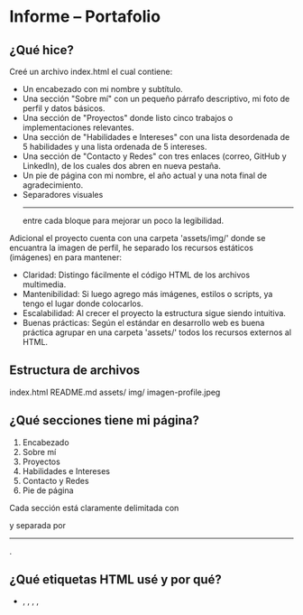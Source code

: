 <!-- README.md -->
# Informe – Portafolio

## ¿Qué hice?
Creé un archivo index.html el cual contiene:

- Un encabezado con mi nombre y subtítulo.
- Una sección "Sobre mí" con un pequeño párrafo descriptivo, mi foto de perfil y datos básicos.
- Una sección de "Proyectos" donde listo cinco trabajos o implementaciones relevantes.
- Una sección de "Habilidades e Intereses" con una lista desordenada de 5 habilidades y una lista ordenada de 5 intereses.
- Una sección de "Contacto y Redes" con tres enlaces (correo, GitHub y LinkedIn), de los cuales dos abren en nueva pestaña.
- Un pie de página con mi nombre, el año actual y una nota final de agradecimiento.
- Separadores visuales <hr> entre cada bloque para mejorar un poco la legibilidad.

Adicional el proyecto cuenta con una carpeta 'assets/img/' donde se encuantra la imagen de perfil, he separado los recursos estáticos (imágenes) en para mantener:

- Claridad: Distingo fácilmente el código HTML de los archivos multimedia.
- Mantenibilidad: Si luego agrego más imágenes, estilos o scripts, ya tengo el lugar donde colocarlos.
- Escalabilidad: Al crecer el proyecto la estructura sigue siendo intuitiva.
- Buenas prácticas: Según el estándar en desarrollo web es buena práctica agrupar en una carpeta 'assets/' todos los recursos externos al HTML.

## Estructura de archivos
index.html
README.md
assets/
    img/
        imagen-profile.jpeg

## ¿Qué secciones tiene mi página?
1. Encabezado
2. Sobre mí
3. Proyectos
4. Habilidades e Intereses
5. Contacto y Redes
6. Pie de página

Cada sección está claramente delimitada con <section id="…"> y separada por <hr>.

## ¿Qué etiquetas HTML usé y por qué?
- <!DOCTYPE html>, <html lang="es">, <head>, <meta charset="UTF-8">, <title>
Para definir la estructura básica del documento y garantizar la codificación y el idioma.
- <header> y <footer>
Para marcar la cabecera y el pie de página de forma semántica.
- <main>
Para englobar el contenido principal de la página.
- <section id="…">
Para dividir el contenido en bloques semánticos independientes, el id es para identificar la sección.
- <h1>, <h2>, <h3>
Para títulos y subtítulos con jerarquía clara.
- <p>
Para párrafos de texto descriptivo.
- <strong>
Para resaltar (colocar en negrita) palabras clave dentro del texto.
- <figure> + <img> + <alt>
Para insertar la imagen de perfil y agregar un texto en caso que la imagen no se pueda visualizar.
- <dl>, <dt>, <dd>
Para organizar pares de término/definición en la sección "Sobre mí".
- <ul>, <ol>, <li>
Para listas de habilidades (desordenada) e intereses (ordenada).
- <a href="…"> con target="_blank" y rel="noopener noreferrer"
Para enlaces externos, el '_blank' garantiza que abra en nueva pestaña y rel="noopener noreferrer" se implementa por buenas prácticas de seguridad.
- <hr>
Para separadores visuales entre secciones, mejorando la lectura sin necesidad de CSS.

## ¿Qué parte me costó más? ¿Qué aprendí?
- Lo más desafiante fue mantener una correcta semántica en el HTML, el usar <section> en lugar de <div> y en especial verificar que todas las etiquetas estuvieran bien cerradas (para ello finalmente utilicé la extensión XML de Red Hat).

## Aprendizaje clave:
- La importancia de la estructura semántica para accesibilidad y SEO.
- El uso de <figure> aporta contexto adicional a las imágenes.
- Cómo combinar listas y definiciones para presentar distintos tipos de información.
- La utilidad de <hr> como separador visual cuando aún no se aplica CSS.
- Buenas prácticas en enlaces externos con target="_blank" y atributos rel.
